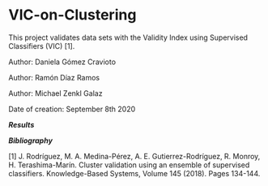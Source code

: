 # VIC-on-Clustering

This project validates data sets with the Validity Index using Supervised Classifiers (VIC) [1].

Author: Daniela Gómez Cravioto

Author: Ramón Díaz Ramos

Author: Michael Zenkl Galaz

Date of creation: September 8th 2020

***Results***

***Bibliography***

[1] J. Rodríguez, M. A. Medina-Pérez, A. E. Gutierrez-Rodríguez, R. Monroy, H. Terashima-Marín. Cluster validation using an ensemble of supervised classifiers. Knowledge-Based Systems, Volume 145 (2018). Pages 134-144.
